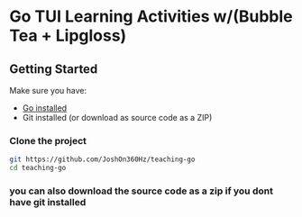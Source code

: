 # Go TUI Learning Activities w/(Bubble Tea + Lipgloss)


## Getting Started

Make sure you have:

- [Go installed](https://go.dev/dl/)
- Git installed (or download as source code as a ZIP)

### Clone the project

```bash
git https://github.com/JoshOn360Hz/teaching-go
cd teaching-go
```
### you can also download the source code as a zip if you dont have git installed

